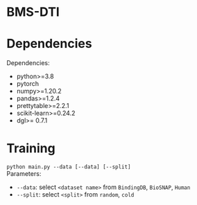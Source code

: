# BMS-DTI

# Dependencies

Dependencies: <br>
- python>=3.8  <br>
- pytorch  <br>
- numpy>=1.20.2    <br>
- pandas>=1.2.4    <br>
- prettytable>=2.2.1     <br>
- scikit-learn>=0.24.2   <br>
- dgl>= 0.7.1   <br>

# Training
`python main.py --data [--data] [--split]`<br>
Parameters:<br>
- `--data`: select `<dataset name>` from `BindingDB`, `BioSNAP`, `Human`<br>
- `--split`: select `<split>` from `random`, `cold`<br>



